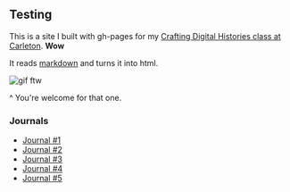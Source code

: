 ## Testing

This is a site I built with gh-pages for my [Crafting Digital Histories class at Carleton](https://carleton.ca/history/undergraduate/courses/summer-courses/hist-3814o/). **Wow**

It reads [markdown](https://www.markdownguide.org/) and turns it into html.

![gif ftw](https://media.giphy.com/media/oeGgcmHVHLVCg/giphy.gif)

^ You're welcome for that one.

### Journals 
- [Journal #1](https://github.com/kieranbing/Digi-Hist_Week-One/blob/master/journal.md)
- [Journal #2](https://github.com/kieranbing/Digi-Hist_Week-Two/blob/master/journal.md)
- [Journal #3](https://github.com/kieranbing/Digi-Hist_Week-Three/blob/master/journal.md)
- [Journal #4](https://github.com/kieranbing/Digi-History_Week-Four/blob/master/journal.md)
- [Journal #5]()
